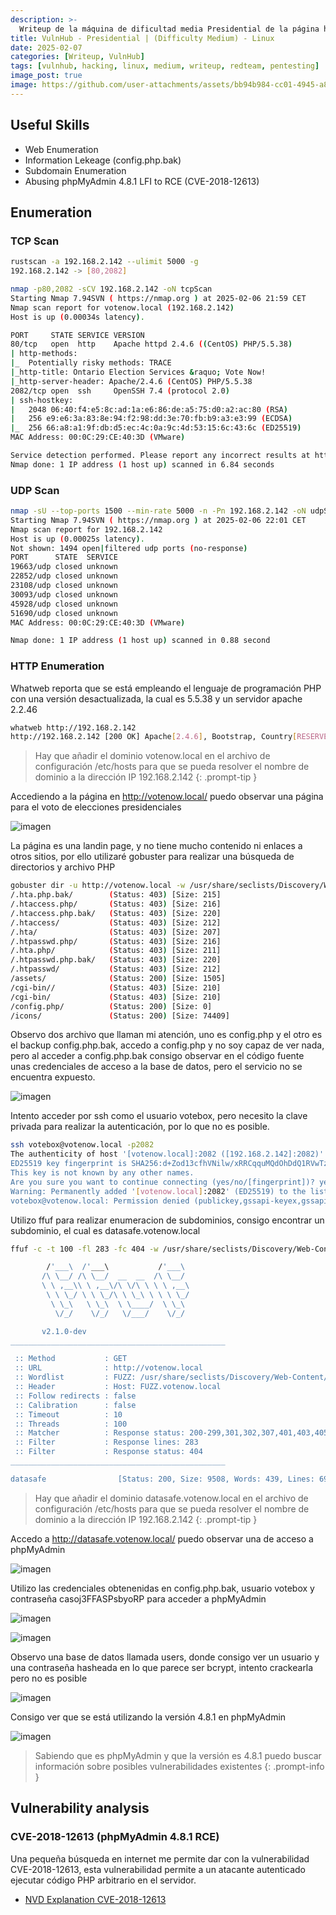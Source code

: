 ```yaml
---
description: >-
  Writeup de la máquina de dificultad media Presidential de la página https://vulnhub.com
title: VulnHub - Presidential | (Difficulty Medium) - Linux
date: 2025-02-07
categories: [Writeup, VulnHub]
tags: [vulnhub, hacking, linux, medium, writeup, redteam, pentesting]
image_post: true
image: https://github.com/user-attachments/assets/bb94b984-cc01-4945-a8ba-7b5bd73cae7c
---
```


## Useful Skills

* Web Enumeration
* Information Lekeage (config.php.bak)
* Subdomain Enumeration
* Abusing phpMyAdmin 4.8.1 LFI to RCE (CVE-2018-12613)

## Enumeration

### TCP Scan

 ```bash
rustscan -a 192.168.2.142 --ulimit 5000 -g
192.168.2.142 -> [80,2082]
```

```bash
nmap -p80,2082 -sCV 192.168.2.142 -oN tcpScan
Starting Nmap 7.94SVN ( https://nmap.org ) at 2025-02-06 21:59 CET
Nmap scan report for votenow.local (192.168.2.142)
Host is up (0.00034s latency).

PORT     STATE SERVICE VERSION
80/tcp   open  http    Apache httpd 2.4.6 ((CentOS) PHP/5.5.38)
| http-methods: 
|_  Potentially risky methods: TRACE
|_http-title: Ontario Election Services &raquo; Vote Now!
|_http-server-header: Apache/2.4.6 (CentOS) PHP/5.5.38
2082/tcp open  ssh     OpenSSH 7.4 (protocol 2.0)
| ssh-hostkey: 
|   2048 06:40:f4:e5:8c:ad:1a:e6:86:de:a5:75:d0:a2:ac:80 (RSA)
|   256 e9:e6:3a:83:8e:94:f2:98:dd:3e:70:fb:b9:a3:e3:99 (ECDSA)
|_  256 66:a8:a1:9f:db:d5:ec:4c:0a:9c:4d:53:15:6c:43:6c (ED25519)
MAC Address: 00:0C:29:CE:40:3D (VMware)

Service detection performed. Please report any incorrect results at https://nmap.org/submit/ .
Nmap done: 1 IP address (1 host up) scanned in 6.84 seconds
```

### UDP Scan

 ```bash
nmap -sU --top-ports 1500 --min-rate 5000 -n -Pn 192.168.2.142 -oN udpScan
Starting Nmap 7.94SVN ( https://nmap.org ) at 2025-02-06 22:01 CET
Nmap scan report for 192.168.2.142
Host is up (0.00025s latency).
Not shown: 1494 open|filtered udp ports (no-response)
PORT      STATE  SERVICE
19663/udp closed unknown
22852/udp closed unknown
23108/udp closed unknown
30093/udp closed unknown
45928/udp closed unknown
51690/udp closed unknown
MAC Address: 00:0C:29:CE:40:3D (VMware)

Nmap done: 1 IP address (1 host up) scanned in 0.88 second
```

### HTTP Enumeration

Whatweb reporta que se está empleando el lenguaje de programación PHP con una versión desactualizada, la cual es 5.5.38 y un servidor apache 2.2.46

```bash
whatweb http://192.168.2.142
http://192.168.2.142 [200 OK] Apache[2.4.6], Bootstrap, Country[RESERVED][ZZ], Email[contact@example.com,contact@votenow.loca], HTML5, HTTPServer[CentOS][Apache/2.4.6 (CentOS) PHP/5.5.38], IP[192.168.2.142], JQuery, PHP[5.5.38], Script, Title[Ontario Election Services &raquo; Vote Now!]
```

> Hay que añadir el dominio votenow.local en el archivo de configuración /etc/hosts para que se pueda resolver el nombre de dominio a la dirección IP 192.168.2.142
{: .prompt-tip }

Accediendo a la página en http://votenow.local/ puedo observar una página para el voto de elecciones presidenciales

![imagen](https://github.com/user-attachments/assets/86e7f33d-3cd1-4a00-85de-686014e1ff34)

La página es una landin page, y no tiene mucho contenido ni enlaces a otros sitios, por ello utilizaré gobuster para realizar una búsqueda de directorios y archivo PHP

```bash
gobuster dir -u http://votenow.local -w /usr/share/seclists/Discovery/Web-Content/common.txt -t 100 --add-slash -x php,php.bak -q
/.hta.php.bak/        (Status: 403) [Size: 215]
/.htaccess.php/       (Status: 403) [Size: 216]
/.htaccess.php.bak/   (Status: 403) [Size: 220]
/.htaccess/           (Status: 403) [Size: 212]
/.hta/                (Status: 403) [Size: 207]
/.htpasswd.php/       (Status: 403) [Size: 216]
/.hta.php/            (Status: 403) [Size: 211]
/.htpasswd.php.bak/   (Status: 403) [Size: 220]
/.htpasswd/           (Status: 403) [Size: 212]
/assets/              (Status: 200) [Size: 1505]
/cgi-bin//            (Status: 403) [Size: 210]
/cgi-bin/             (Status: 403) [Size: 210]
/config.php/          (Status: 200) [Size: 0]
/icons/               (Status: 200) [Size: 74409]
```

Observo dos archivo que llaman mi atención, uno es config.php y el otro es el backup config.php.bak, accedo a config.php y no soy capaz de ver nada, pero al acceder a config.php.bak consigo observar en el código fuente unas credenciales de acceso a la base de datos, pero el servicio no se encuentra expuesto.

![imagen](https://github.com/user-attachments/assets/3a5119c7-5f85-4f93-af9b-2164dd1c785d)

Intento acceder por ssh como el usuario votebox, pero necesito la clave privada para realizar la autenticación, por lo que no es posible.

```bash
ssh votebox@votenow.local -p2082
The authenticity of host '[votenow.local]:2082 ([192.168.2.142]:2082)' can't be established.
ED25519 key fingerprint is SHA256:d+Zod13cfhVNilw/xRRCqquMQdOhDdQ1RVwTzx0mUdo.
This key is not known by any other names.
Are you sure you want to continue connecting (yes/no/[fingerprint])? yes
Warning: Permanently added '[votenow.local]:2082' (ED25519) to the list of known hosts.
votebox@votenow.local: Permission denied (publickey,gssapi-keyex,gssapi-with-mic).
```

Utilizo ffuf para realizar enumeracion de subdominios, consigo encontrar un subdominio, el cual es datasafe.votenow.local

```bash
ffuf -c -t 100 -fl 283 -fc 404 -w /usr/share/seclists/Discovery/Web-Content/directory-list-2.3-medium.txt -u http://votenow.local -H "Host: FUZZ.votenow.local"

        /'___\  /'___\           /'___\       
       /\ \__/ /\ \__/  __  __  /\ \__/       
       \ \ ,__\\ \ ,__\/\ \/\ \ \ \ ,__\      
        \ \ \_/ \ \ \_/\ \ \_\ \ \ \ \_/      
         \ \_\   \ \_\  \ \____/  \ \_\       
          \/_/    \/_/   \/___/    \/_/       

       v2.1.0-dev
________________________________________________

 :: Method           : GET
 :: URL              : http://votenow.local
 :: Wordlist         : FUZZ: /usr/share/seclists/Discovery/Web-Content/directory-list-2.3-medium.txt
 :: Header           : Host: FUZZ.votenow.local
 :: Follow redirects : false
 :: Calibration      : false
 :: Timeout          : 10
 :: Threads          : 100
 :: Matcher          : Response status: 200-299,301,302,307,401,403,405,500
 :: Filter           : Response lines: 283
 :: Filter           : Response status: 404
________________________________________________

datasafe                [Status: 200, Size: 9508, Words: 439, Lines: 69, Duration: 2440ms]
```

> Hay que añadir el dominio datasafe.votenow.local en el archivo de configuración /etc/hosts para que se pueda resolver el nombre de dominio a la dirección IP 192.168.2.142
{: .prompt-tip }

Accedo a http://datasafe.votenow.local/ puedo observar una de acceso a phpMyAdmin

![imagen](https://github.com/user-attachments/assets/36b7623e-842c-4cfa-be3b-bb72bcefefee)

Utilizo las credenciales obtenenidas en config.php.bak, usuario votebox y contraseña casoj3FFASPsbyoRP para acceder a phpMyAdmin

![imagen](https://github.com/user-attachments/assets/073a0b93-9ce7-462a-9e0f-8cbf04377503)

![imagen](https://github.com/user-attachments/assets/50adfadf-fe56-41d7-ab51-d4675c83cb2a)

Observo una base de datos llamada users, donde consigo ver un usuario y una contraseña hasheada en lo que parece ser bcrypt, intento crackearla pero no es posible

![imagen](https://github.com/user-attachments/assets/ea546b7d-4fe9-4e1f-a2f5-e273dec9f9f7)

Consigo ver que se está utilizando la versión 4.8.1 en phpMyAdmin

![imagen](https://github.com/user-attachments/assets/298383c2-43ee-40cd-99a4-d12a581e1e55)

> Sabiendo que es phpMyAdmin y que la versión es 4.8.1 puedo buscar información sobre posibles vulnerabilidades existentes
{: .prompt-info }

## Vulnerability analysis

### CVE-2018-12613 (phpMyAdmin 4.8.1 RCE)

Una pequeña búsqueda en internet me permite dar con la vulnerabilidad CVE-2018-12613, esta vulnerabilidad permite a un atacante autenticado ejecutar código PHP arbitrario en el servidor.

* [NVD Explanation CVE-2018-12613](https://nvd.nist.gov/vuln/detail/CVE-2018-12613)

